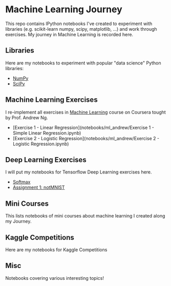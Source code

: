 # Machine Learning Journey

This repo contains IPython notebooks I've created to experiment with libraries (e.g. scikit-learn numpy, scipy, matplotlib, ...) and work through exercises. My journey in Machine Learning is recorded here.

## Libraries

Here are my notebooks to experiment with popular "data science" Python libraries:

- [NumPy](notebooks/libraries/NumPy.ipynb)
- [SciPy](notebooks/libraries/SciPy.ipynb)


## Machine Learning Exercises

I re-implement all exercises in [Machine Learning](https://www.coursera.org/learn/machine-learning) course on Coursera tought by Prof. Andrew Ng.

- [Exercise 1 - Linear Regression](notebooks/ml_andrew/Exercise 1 - Simple Linear Regression.ipynb)
- [Exercise 2 - Logistic Regression](notebooks/ml_andrew/Exercise 2 - Logistic Regression.ipynb)


## Deep Learning Exercises

I will put my notebooks for Tensorflow Deep Learning exercises here.
- [Softmax](notebooks/tensorflow/Softmax.ipynb)
- [Assignment 1: notMNIST](notebooks/tensorflow/Assignment_1_notmnist.ipynb)


## Mini Courses

This lists notebooks of mini courses about machine learning I created along my Journey.


## Kaggle Competitions

Here are my notebooks for Kaggle Competitions

## Misc
Notebooks covering various interesting topics!
